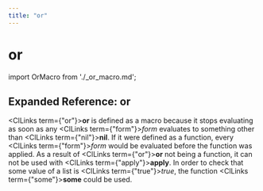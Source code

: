 ```yaml
---
title: "or"
---
```


# or

import OrMacro from './_or_macro.md';

<OrMacro />

## Expanded Reference: or

<ClLinks  term={"or"}><b>or</b></ClLinks> is defined as a macro because it stops evaluating as soon as any <ClLinks  term={"form"}><i>form</i></ClLinks> evaluates to something other than <ClLinks  term={"nil"}><b>nil</b></ClLinks>.  If it were defined as a function, every <ClLinks  term={"form"}><i>form</i></ClLinks> would be evaluated before the function was applied.  As a result of <ClLinks  term={"or"}><b>or</b></ClLinks> not being a function, it can not be used with <ClLinks  term={"apply"}><b>apply</b></ClLinks>.  In order to check that some value of a list is <ClLinks  term={"true"}><i>true</i></ClLinks>, the function <ClLinks  term={"some"}><b>some</b></ClLinks> could be used.
